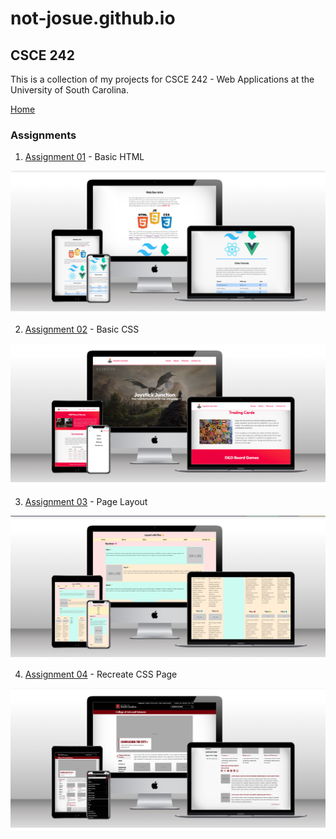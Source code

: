 # not-josue.github.io

## CSCE 242

This is a collection of my projects for CSCE 242 - Web Applications at the University of South Carolina.

[Home](https://not-josue.github.io/csce242/)

### Assignments

1. [Assignment 01](https://not-josue.github.io/csce242/assignments/assignment01/index.html) - Basic HTML

![A webpage concerning an introduction to web development on different viewports](./assets/images/assignment01.png)

2. [Assignment 02](https://not-josue.github.io/csce242/assignments/assignment02/index.html) - Basic CSS

![A webpage about a store that sells games and toys on different viewports](./assets/images/assignment02.png)

3. [Assignment 03](https://not-josue.github.io/csce242/assignments/assignment03/index.html) - Page Layout

![A webpage using flexbox to create different layouts for sections on different viewports](./assets/images/assignment03.png)

4. [Assignment 04](https://not-josue.github.io/csce242/assignments/assignment04/index.html) - Recreate CSS Page

![A webpage clone from the website of University of South Carolina shown on different viewports](./assets/images/assignment04.png)